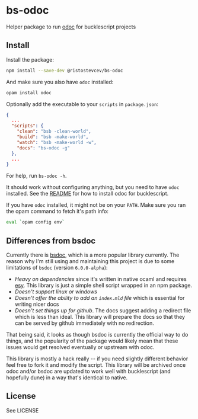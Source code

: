 # bs-odoc

Helper package to run [odoc][1] for bucklescript projects


## Install

Install the package:

```sh
npm install --save-dev @ristostevcev/bs-odoc
```

And make sure you also have `odoc` installed:

```sh
opam install odoc
```

Optionally add the executable to your `scripts` in `package.json`:

```json
{
  ...
  "scripts": {
    "clean": "bsb -clean-world",
    "build": "bsb -make-world",
    "watch": "bsb -make-world -w",
    "docs": "bs-odoc -g"
  },
  ...
}
```

For help, run `bs-odoc -h`.

It should work without configuring anything, but you need to have `odoc` installed. See the
[README][1] for how to install odoc for bucklescript.

If you have `odoc` installed, it might not be on your `PATH`. Make sure you ran the opam command to
fetch it's path info:

```sh
eval `opam config env`
```


## Differences from bsdoc

Currently there is [bsdoc][2], which is a more popular library currently. The reason why I'm still
using and maintaining this project is due to some limitations of `bsdoc` (version `6.0.0-alpha`):

- *Heavy on dependencies* since it's written in native ocaml and requires [esy][3]. This library is
  just a simple shell script wrapped in an npm package.
- *Doesn't support linux or windows*
- *Doesn't offer the ability to add an `index.mld` file* which is essential for writing nicer docs
- *Doesn't set things up for github*. The docs suggest adding a redirect file which is less than
  ideal. This library will prepare the docs so that they can be served by github immediately with
  no redirection.

That being said, it looks as though bsdoc is currently the official way to do things, and the
popularity of the package would likely mean that these issues would get resolved eventually or
upstream with odoc.

This library is mostly a hack really -- if you need slightly different behavior feel free to fork it
and modify the script. This library will be archived once odoc and/or bsdoc are updated to work well
with bucklescript (and hopefully dune) in a way that's identical to native.


## License

See LICENSE

[1]: https://github.com/ocaml/odoc
[2]: https://github.com/reuniverse/bsdoc
[3]: https://github.com/esy/esy
